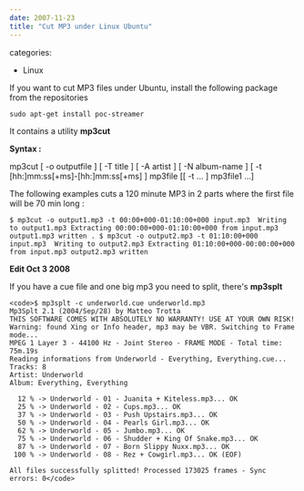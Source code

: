 ```yaml
---
date: 2007-11-23
title: "Cut MP3 under Linux Ubuntu"
---
```








categories:
- Linux


If you want to cut MP3 files under Ubuntu, install the following package from the repositories

`sudo apt-get install poc-streamer`

It contains a utility **mp3cut**

**Syntax :**

mp3cut [ -o outputfile ] [ -T title ] [ -A artist ] [ -N album-name ] [ -t [hh:]mm:ss[+ms]-[hh:]mm:ss[+ms] ] mp3file [[ -t ...  ] mp3file1 ...]


The following examples cuts a 120 minute MP3 in 2 parts where the first file will be 70 min long :

`$ mp3cut -o output1.mp3 -t 00:00+000-01:10:00+000 input.mp3 
Writing to output1.mp3
Extracting 00:00:00+000-01:10:00+000 from input.mp3
output1.mp3 written
.
$ mp3cut -o output2.mp3 -t 01:10:00+000 input.mp3 
Writing to output2.mp3
Extracting 01:10:00+000-00:00:00+000 from input.mp3
output2.mp3 written`



**Edit Oct 3 2008**

If you have a cue file and one big mp3 you need to split, there's **mp3splt**


    
    <code>$ mp3splt -c underworld.cue underworld.mp3 
    Mp3Splt 2.1 (2004/Sep/28) by Matteo Trotta 
    THIS SOFTWARE COMES WITH ABSOLUTELY NO WARRANTY! USE AT YOUR OWN RISK!
    Warning: found Xing or Info header, mp3 may be VBR. Switching to Frame mode...
    MPEG 1 Layer 3 - 44100 Hz - Joint Stereo - FRAME MODE - Total time: 75m.19s
    Reading informations from Underworld - Everything, Everything.cue...
    Tracks: 8 
    Artist: Underworld
    Album: Everything, Everything
    
      12 % -> Underworld - 01 - Juanita + Kiteless.mp3... OK
      25 % -> Underworld - 02 - Cups.mp3... OK
      37 % -> Underworld - 03 - Push Upstairs.mp3... OK
      50 % -> Underworld - 04 - Pearls Girl.mp3... OK
      62 % -> Underworld - 05 - Jumbo.mp3... OK
      75 % -> Underworld - 06 - Shudder + King Of Snake.mp3... OK
      87 % -> Underworld - 07 - Born Slippy Nuxx.mp3... OK
     100 % -> Underworld - 08 - Rez + Cowgirl.mp3... OK (EOF)
    
    All files successfully splitted! Processed 173025 frames - Sync errors: 0</code>



